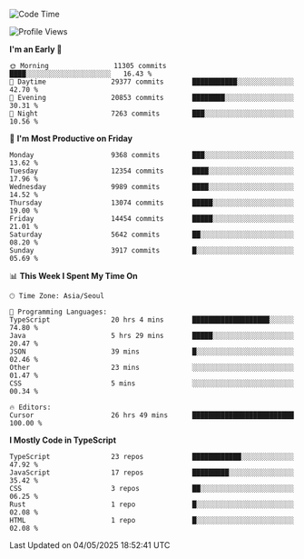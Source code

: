 <!--START_SECTION:waka-->
![Code Time](http://img.shields.io/badge/Code%20Time-7%2C662%20hrs%203%20mins-blue)

![Profile Views](http://img.shields.io/badge/Profile%20Views-0-blue)

**I'm an Early 🐤** 

```text
🌞 Morning                11305 commits       ████░░░░░░░░░░░░░░░░░░░░░   16.43 % 
🌆 Daytime                29377 commits       ███████████░░░░░░░░░░░░░░   42.70 % 
🌃 Evening                20853 commits       ████████░░░░░░░░░░░░░░░░░   30.31 % 
🌙 Night                  7263 commits        ███░░░░░░░░░░░░░░░░░░░░░░   10.56 % 
```
📅 **I'm Most Productive on Friday** 

```text
Monday                   9368 commits        ███░░░░░░░░░░░░░░░░░░░░░░   13.62 % 
Tuesday                  12354 commits       ████░░░░░░░░░░░░░░░░░░░░░   17.96 % 
Wednesday                9989 commits        ████░░░░░░░░░░░░░░░░░░░░░   14.52 % 
Thursday                 13074 commits       █████░░░░░░░░░░░░░░░░░░░░   19.00 % 
Friday                   14454 commits       █████░░░░░░░░░░░░░░░░░░░░   21.01 % 
Saturday                 5642 commits        ██░░░░░░░░░░░░░░░░░░░░░░░   08.20 % 
Sunday                   3917 commits        █░░░░░░░░░░░░░░░░░░░░░░░░   05.69 % 
```


📊 **This Week I Spent My Time On** 

```text
🕑︎ Time Zone: Asia/Seoul

💬 Programming Languages: 
TypeScript               20 hrs 4 mins       ███████████████████░░░░░░   74.80 % 
Java                     5 hrs 29 mins       █████░░░░░░░░░░░░░░░░░░░░   20.47 % 
JSON                     39 mins             █░░░░░░░░░░░░░░░░░░░░░░░░   02.46 % 
Other                    23 mins             ░░░░░░░░░░░░░░░░░░░░░░░░░   01.47 % 
CSS                      5 mins              ░░░░░░░░░░░░░░░░░░░░░░░░░   00.34 % 

🔥 Editors: 
Cursor                   26 hrs 49 mins      █████████████████████████   100.00 % 
```

**I Mostly Code in TypeScript** 

```text
TypeScript               23 repos            ████████████░░░░░░░░░░░░░   47.92 % 
JavaScript               17 repos            █████████░░░░░░░░░░░░░░░░   35.42 % 
CSS                      3 repos             ██░░░░░░░░░░░░░░░░░░░░░░░   06.25 % 
Rust                     1 repo              █░░░░░░░░░░░░░░░░░░░░░░░░   02.08 % 
HTML                     1 repo              █░░░░░░░░░░░░░░░░░░░░░░░░   02.08 % 
```




 Last Updated on 04/05/2025 18:52:41 UTC
<!--END_SECTION:waka-->
